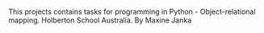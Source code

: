 This projects contains tasks for programming in Python - Object-relational mapping. Holberton School Australia. By Maxine Janka